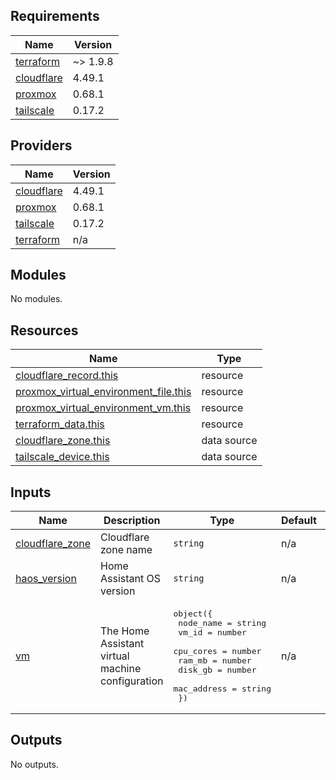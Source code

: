<!-- BEGIN_TF_DOCS -->
## Requirements

| Name | Version |
|------|---------|
| <a name="requirement_terraform"></a> [terraform](#requirement\_terraform) | ~> 1.9.8 |
| <a name="requirement_cloudflare"></a> [cloudflare](#requirement\_cloudflare) | 4.49.1 |
| <a name="requirement_proxmox"></a> [proxmox](#requirement\_proxmox) | 0.68.1 |
| <a name="requirement_tailscale"></a> [tailscale](#requirement\_tailscale) | 0.17.2 |

## Providers

| Name | Version |
|------|---------|
| <a name="provider_cloudflare"></a> [cloudflare](#provider\_cloudflare) | 4.49.1 |
| <a name="provider_proxmox"></a> [proxmox](#provider\_proxmox) | 0.68.1 |
| <a name="provider_tailscale"></a> [tailscale](#provider\_tailscale) | 0.17.2 |
| <a name="provider_terraform"></a> [terraform](#provider\_terraform) | n/a |

## Modules

No modules.

## Resources

| Name | Type |
|------|------|
| [cloudflare_record.this](https://registry.terraform.io/providers/cloudflare/cloudflare/4.49.1/docs/resources/record) | resource |
| [proxmox_virtual_environment_file.this](https://registry.terraform.io/providers/bpg/proxmox/0.68.1/docs/resources/virtual_environment_file) | resource |
| [proxmox_virtual_environment_vm.this](https://registry.terraform.io/providers/bpg/proxmox/0.68.1/docs/resources/virtual_environment_vm) | resource |
| [terraform_data.this](https://registry.terraform.io/providers/hashicorp/terraform/latest/docs/resources/data) | resource |
| [cloudflare_zone.this](https://registry.terraform.io/providers/cloudflare/cloudflare/4.49.1/docs/data-sources/zone) | data source |
| [tailscale_device.this](https://registry.terraform.io/providers/tailscale/tailscale/0.17.2/docs/data-sources/device) | data source |

## Inputs

| Name | Description | Type | Default | Required |
|------|-------------|------|---------|:--------:|
| <a name="input_cloudflare_zone"></a> [cloudflare\_zone](#input\_cloudflare\_zone) | Cloudflare zone name | `string` | n/a | yes |
| <a name="input_haos_version"></a> [haos\_version](#input\_haos\_version) | Home Assistant OS version | `string` | n/a | yes |
| <a name="input_vm"></a> [vm](#input\_vm) | The Home Assistant virtual machine configuration | <pre>object({<br/>    node_name   = string<br/>    vm_id       = number<br/>    cpu_cores   = number<br/>    ram_mb      = number<br/>    disk_gb     = number<br/>    mac_address = string<br/>  })</pre> | n/a | yes |

## Outputs

No outputs.
<!-- END_TF_DOCS -->